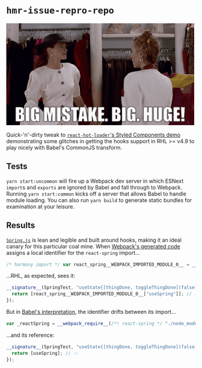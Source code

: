 # `hmr-issue-repro-repo`
![](mascot.gif)

Quick-'n'-dirty tweak to [`react-hot-loader`'s Styled Components demo](https://github.com/gaearon/react-hot-loader/tree/master/examples/styled-components) demonstrating some glitches in getting the hooks support in RHL >= v4.9 to play nicely with Babel's CommonJS transform.

## Tests
`yarn start:uncommon` will fire up a Webpack dev server in which ESNext `import`s and `exports` are ignored by Babel and fall through to Webpack. Running `yarn start:common` kicks off a server that allows Babel to handle module loading. You can also run `yarn build` to generate static bundles for examination at your leisure.

## Results
[`Spring.js`](src/Spring.js) is lean and legible and built around hooks, making it an ideal canary for this particular coal mine. When [Webpack's generated code](dist/uncommon/bundle.js#L36507-36585) assigns a local identifier for the `react-spring` import...

```js
/* harmony import */ var react_spring__WEBPACK_IMPORTED_MODULE_0__ = __webpack_require__(/*! react-spring */ "./node_modules/react-spring/web.js");
```

...RHL, as expected, sees it:

```js
__signature__(SpringTest, "useState{[thingDone, toggleThingDone](false)}\nuseCallback{doTheThing}\nuseSpring{fader}", function () {
  return [react_spring__WEBPACK_IMPORTED_MODULE_0__["useSpring"]]; // ✅
});
```

But in [Babel's interpretation](dist/common/bundle.js#L36354-36438), the identifier drifts between its import...

```js
var _reactSpring = __webpack_require__(/*! react-spring */ "./node_modules/react-spring/web.js");
```

...and its reference:

```js
__signature__(SpringTest, "useState{[thingDone, toggleThingDone](false)}\nuseCallback{doTheThing}\nuseSpring{fader}", function () {
  return [useSpring]; // 💥
});
```
